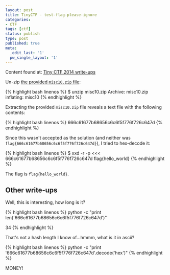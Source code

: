 ```yaml
---
layout: post
title: TinyCTF - test-flag-please-ignore
categories:
- CTF
tags: [ctf]
status: publish
type: post
published: true
meta:
  _edit_last: '1'
  pw_single_layout: '1'
---
```


Content found at: [Tiny CTF 2014 write-ups](https://github.com/ctfs/write-ups/tree/master/tinyctf-2014/test-flag-please-ignore "TinyCTF 2014 write-ups")

Un-zip [the provided `misc10.zip` file](https://github.com/ctfs/write-ups/raw/master/tinyctf-2014/test-flag-please-ignore/misc10.zip):

{% highlight bash linenos %}
$ unzip misc10.zip
Archive:  misc10.zip
  inflating: misc10
{% endhighlight %}

Extracting the provided `misc10.zip` file reveals a text file with the following contents:

{% highlight bash linenos %}
666c61677b68656c6c6f5f776f726c647d
{% endhighlight %}

Since this wasn't accepted as the solution (and neither was `flag{666c61677b68656c6c6f5f776f726c647d}`), I tried to hex-decode it:

{% highlight bash linenos %}
$ xxd -r -p <<< 666c61677b68656c6c6f5f776f726c647d
flag{hello_world}
{% endhighlight %}

The flag is `flag{hello_world}`.

## Other write-ups

Well, this is interesting, how long is it?

{% highlight bash linenos %}
python -c "print len('666c61677b68656c6c6f5f776f726c647d')"

34
{% endhighlight %}

That's not a hash length I know of...hmmm, what is it in ascii?

{% highlight bash linenos %}
python -c "print '666c61677b68656c6c6f5f776f726c647d'.decode('hex')"
{% endhighlight %}

MONEY!
